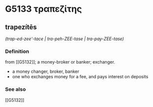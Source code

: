# G5133 τραπεζίτης

## trapezítēs

_(trap-ed-zee'-tace | tra-peh-ZEE-tase | tra-pay-ZEE-tase)_

### Definition

from [[G5132]]; a money-broker or banker; exchanger.

- a money changer, broker, banker
- one who exchanges money for a fee, and pays interest on deposits

### See also

[[G5132]]

